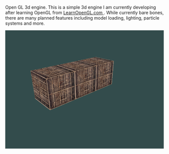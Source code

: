 Open GL 3d engine. This is a simple 3d engine I am currently developing after learning OpenGL from [LearnOpenGL.com ](https://learnopengl.com/). While currently bare bones, there are many planned features including model loading, lighting, particle systems and more.


![screenshot](/docs/assets/images/OpenGlscreenshot1.png)
